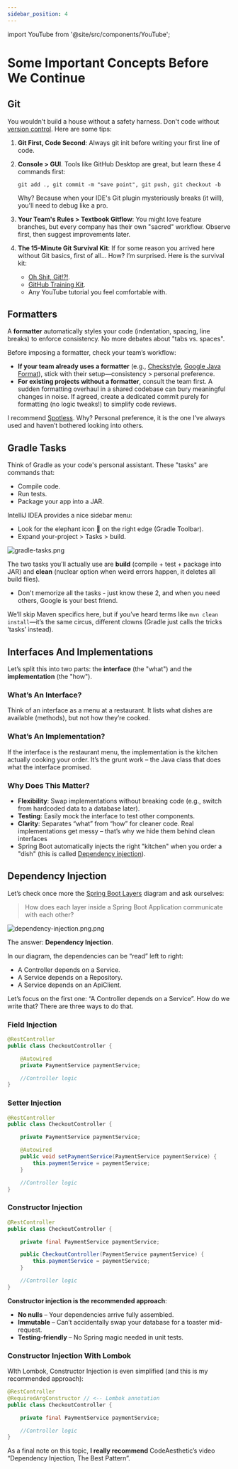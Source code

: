 ```yaml
---
sidebar_position: 4
---
```


import YouTube from '@site/src/components/YouTube';

# Some Important Concepts Before We Continue

## Git

You wouldn't build a house without a safety harness. Don't code without [version control](https://github.com/resources/articles/software-development/what-is-version-control). Here are some tips:

1. **Git First, Code Second**: Always git init before writing your first line of code.
2. **Console > GUI**. Tools like GitHub Desktop are great, but learn these 4 commands first:

    `git add ., git commit -m "save point", git push, git checkout -b`

    Why? Because when your IDE's Git plugin mysteriously breaks (it will), you'll need to debug like a pro. 
3. **Your Team's Rules > Textbook Gitflow**: You might love feature branches, but every company has their own "sacred" workflow. Observe first, then suggest improvements later.
4. **The 15-Minute Git Survival Kit**: If for some reason you arrived here without Git basics, first of all... How? I’m surprised. Here is the survival kit:
   * [Oh Shit, Git!?!](https://ohshitgit.com/).
   * [GitHub Training Kit](https://training.github.com/).
   * Any YouTube tutorial you feel comfortable with.

## Formatters

A **formatter** automatically styles your code (indentation, spacing, line breaks) to enforce consistency. No more debates about "tabs vs. spaces".

<YouTube id="V7PLxL8jIl8" />

Before imposing a formatter, check your team’s workflow:

* **If your team already uses a formatter** (e.g., [Checkstyle](https://checkstyle.org/), [Google Java Format](https://github.com/google/google-java-format)), stick with their setup—consistency > personal preference.
* **For existing projects without a formatter**, consult the team first. A sudden formatting overhaul in a shared codebase can bury meaningful changes in noise. If agreed, create a dedicated commit purely for formatting (no logic tweaks!) to simplify code reviews.

I recommend [Spotless](https://github.com/diffplug/spotless). Why? Personal preference, it is the one I’ve always used and haven’t bothered looking into others.

## Gradle Tasks

Think of Gradle as your code's personal assistant. These "tasks" are commands that:

* Compile code.
* Run tests.
* Package your app into a JAR.

IntelliJ IDEA provides a nice sidebar menu:

* Look for the elephant icon 🐘 on the right edge (Gradle Toolbar).
* Expand your-project > Tasks > build.

![gradle-tasks.png](img/gradle-tasks.png)

The two tasks you'll actually use are **build** (compile + test + package into JAR) and **clean** (nuclear option when weird errors happen, it deletes all build files).

* Don't memorize all the tasks - just know these 2, and when you need others, Google is your best friend.

We’ll skip Maven specifics here, but if you’ve heard terms like `mvn clean install`—it’s the same circus, different clowns (Gradle just calls the tricks ‘tasks’ instead).

## Interfaces And Implementations

Let’s split this into two parts: the **interface** (the "what") and the **implementation** (the "how").

### What’s An Interface?

Think of an interface as a menu at a restaurant. It lists what dishes are available (methods), but not how they’re cooked.

### What’s An Implementation?

If the interface is the restaurant menu, the implementation is the kitchen actually cooking your order. It’s the grunt work – the Java class that does what the interface promised.

### Why Does This Matter?

* **Flexibility**: Swap implementations without breaking code (e.g., switch from hardcoded data to a database later).
* **Testing**: Easily mock the interface to test other components.
* **Clarity**: Separates “what” from “how” for cleaner code. Real implementations get messy – that’s why we hide them behind clean interfaces
* Spring Boot automatically injects the right "kitchen" when you order a "dish" (this is called [Dependency injection](/lets-create-a-spring-boot-project/some-important-concepts#dependency-injection)).

## Dependency Injection

Let’s check once more the [Spring Boot Layers](/spring-boot-in-a-nutshell/spring-boot-layers) diagram and ask ourselves:

> How does each layer inside a Spring Boot Application communicate with each other?

![dependency-injection.png.png](img/dependency-injection.png)

The answer: **Dependency Injection**.

In our diagram, the dependencies can be “read” left to right:

* A Controller depends on a Service.
* A Service depends on a Repository.
* A Service depends on an ApiClient.

Let’s focus on the first one: “A Controller depends on a Service”. How do we write that? There are three ways to do that.

### Field Injection

```java
@RestController
public class CheckoutController {

    @Autowired
    private PaymentService paymentService;

    //Controller logic
}
```

### Setter Injection

```java
@RestController
public class CheckoutController {

    private PaymentService paymentService;

    @Autowired
    public void setPaymentService(PaymentService paymentService) {
        this.paymentService = paymentService;
    }

    //Controller logic
}
```

### Constructor Injection

```java
@RestController
public class CheckoutController {

    private final PaymentService paymentService;

    public CheckoutController(PaymentService paymentService) {
        this.paymentService = paymentService;
    }

    //Controller logic
}
```

**Constructor injection is the recommended approach**:

* **No nulls** – Your dependencies arrive fully assembled.
* **Immutable** – Can’t accidentally swap your database for a toaster mid-request.
* **Testing-friendly** – No Spring magic needed in unit tests.

### Constructor Injection With Lombok

WIth Lombok, Constructor Injection is even simplified (and this is my recommended approach):

```java
@RestController
@RequiredArgConstructor // <-- Lombok annotation
public class CheckoutController {

    private final PaymentService paymentService;

    //Controller logic
}
```

As a final note on this topic, **I really recommend** CodeAesthetic’s video “Dependency Injection, The Best Pattern”.

<YouTube id="J1f5b4vcxCQ" />